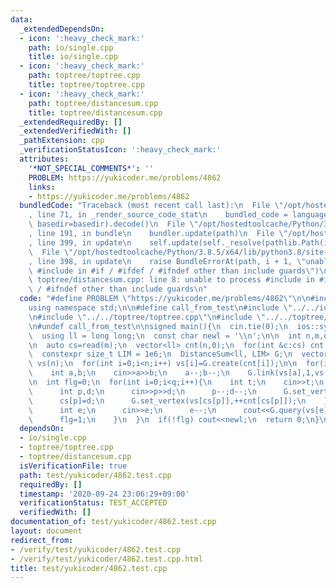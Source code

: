 ```yaml
---
data:
  _extendedDependsOn:
  - icon: ':heavy_check_mark:'
    path: io/single.cpp
    title: io/single.cpp
  - icon: ':heavy_check_mark:'
    path: toptree/toptree.cpp
    title: toptree/toptree.cpp
  - icon: ':heavy_check_mark:'
    path: toptree/distancesum.cpp
    title: toptree/distancesum.cpp
  _extendedRequiredBy: []
  _extendedVerifiedWith: []
  _pathExtension: cpp
  _verificationStatusIcon: ':heavy_check_mark:'
  attributes:
    '*NOT_SPECIAL_COMMENTS*': ''
    PROBLEM: https://yukicoder.me/problems/4862
    links:
    - https://yukicoder.me/problems/4862
  bundledCode: "Traceback (most recent call last):\n  File \"/opt/hostedtoolcache/Python/3.8.5/x64/lib/python3.8/site-packages/onlinejudge_verify/documentation/build.py\"\
    , line 71, in _render_source_code_stat\n    bundled_code = language.bundle(stat.path,\
    \ basedir=basedir).decode()\n  File \"/opt/hostedtoolcache/Python/3.8.5/x64/lib/python3.8/site-packages/onlinejudge_verify/languages/cplusplus.py\"\
    , line 191, in bundle\n    bundler.update(path)\n  File \"/opt/hostedtoolcache/Python/3.8.5/x64/lib/python3.8/site-packages/onlinejudge_verify/languages/cplusplus_bundle.py\"\
    , line 399, in update\n    self.update(self._resolve(pathlib.Path(included), included_from=path))\n\
    \  File \"/opt/hostedtoolcache/Python/3.8.5/x64/lib/python3.8/site-packages/onlinejudge_verify/languages/cplusplus_bundle.py\"\
    , line 398, in update\n    raise BundleErrorAt(path, i + 1, \"unable to process\
    \ #include in #if / #ifdef / #ifndef other than include guards\")\nonlinejudge_verify.languages.cplusplus_bundle.BundleErrorAt:\
    \ toptree/distancesum.cpp: line 8: unable to process #include in #if / #ifdef\
    \ / #ifndef other than include guards\n"
  code: "#define PROBLEM \"https://yukicoder.me/problems/4862\"\n\n#include<bits/stdc++.h>\n\
    using namespace std;\n\n#define call_from_test\n#include \"../../io/single.cpp\"\
    \n#include \"../../toptree/toptree.cpp\"\n#include \"../../toptree/distancesum.cpp\"\
    \n#undef call_from_test\n\nsigned main(){\n  cin.tie(0);\n  ios::sync_with_stdio(0);\n\
    \  using ll = long long;\n  const char newl = '\\n';\n\n  int n,m,q;\n  cin>>n>>m>>q;\n\
    \n  auto cs=read(m);\n  vector<ll> cnt(n,0);\n  for(int &c:cs) cnt[--c]++;\n\n\
    \  constexpr size_t LIM = 1e6;\n  DistanceSum<ll, LIM> G;\n  vector<decltype(G)::Vertex*>\
    \ vs(n);\n  for(int i=0;i<n;i++) vs[i]=G.create(cnt[i]);\n\n  for(int i=1;i<n;i++){\n\
    \    int a,b;\n    cin>>a>>b;\n    a--;b--;\n    G.link(vs[a],1,vs[b]);\n  }\n\
    \n  int flg=0;\n  for(int i=0;i<q;i++){\n    int t;\n    cin>>t;\n    if(t==1){\n\
    \      int p,d;\n      cin>>p>>d;\n      p--;d--;\n      G.set_vertex(vs[cs[p]],--cnt[cs[p]]);\n\
    \      cs[p]=d;\n      G.set_vertex(vs[cs[p]],++cnt[cs[p]]);\n    }\n    if(t==2){\n\
    \      int e;\n      cin>>e;\n      e--;\n      cout<<G.query(vs[e])<<newl;\n\
    \      flg=1;\n    }\n  }\n  if(!flg) cout<<newl;\n  return 0;\n}\n"
  dependsOn:
  - io/single.cpp
  - toptree/toptree.cpp
  - toptree/distancesum.cpp
  isVerificationFile: true
  path: test/yukicoder/4862.test.cpp
  requiredBy: []
  timestamp: '2020-09-24 23:06:29+09:00'
  verificationStatus: TEST_ACCEPTED
  verifiedWith: []
documentation_of: test/yukicoder/4862.test.cpp
layout: document
redirect_from:
- /verify/test/yukicoder/4862.test.cpp
- /verify/test/yukicoder/4862.test.cpp.html
title: test/yukicoder/4862.test.cpp
---
```


